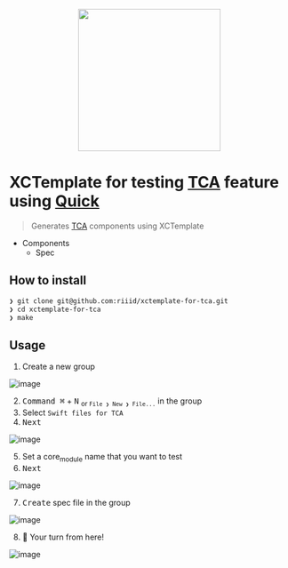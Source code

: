 <p align="center">
  <img src="https://user-images.githubusercontent.com/1744446/106479190-62a5ec80-64ed-11eb-8446-07d2a782af37.png" width=256/>
</p>

# XCTemplate for testing [TCA] feature using [Quick]

> Generates [TCA] components using XCTemplate

* Components
  * Spec

## How to install

```sh
❯ git clone git@github.com:riiid/xctemplate-for-tca.git
❯ cd xctemplate-for-tca
❯ make
```

## Usage

1. Create a new group

![image](https://user-images.githubusercontent.com/46320390/224585557-0c411e9f-0025-4636-a73b-52b9262b516c.png)

2. <kbd>Command ⌘</kbd> + <kbd>N</kbd> <sub>or `File ❯ New ❯ File...`</sub> in the group
3. Select `Swift files for TCA`
4. <kbd>Next</kbd>

![image](https://user-images.githubusercontent.com/46320390/224263617-eaa221ea-0004-48ec-aa9a-ba703b9dd1f3.png)

5. Set a core<sub>module</sub> name that you want to test
6. <kbd>Next</kbd>

![image](https://user-images.githubusercontent.com/46320390/224587275-74108a55-f0aa-43f5-b712-1cfa552928a4.png)

7. <kbd>Create</kbd> spec file in the group

![image](https://user-images.githubusercontent.com/46320390/224264191-722281ff-630c-4e78-a30c-3a28501114ef.png)


8. :tada: Your turn from here!

![image](https://user-images.githubusercontent.com/46320390/224587315-ee587318-7f60-4264-b878-6aaa8ba832a1.png)

[TCA]: https://github.com/pointfreeco/swift-composable-architecture
[Quick]: https://github.com/Quick/Quick
